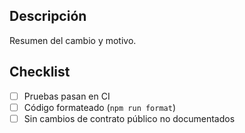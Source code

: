 ## Descripción

Resumen del cambio y motivo.

## Checklist

- [ ] Pruebas pasan en CI
- [ ] Código formateado (`npm run format`)
- [ ] Sin cambios de contrato público no documentados
